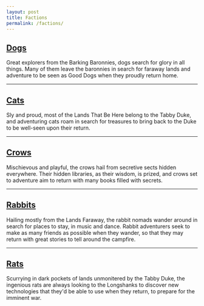 ```yaml
---
layout: post
title: Factions
permalink: /factions/
---
```


## <a href="{{ site.baseurl }}/factions/dogs">Dogs</a>

Great explorers from the Barking Baronnies, dogs search for glory in all things. Many of them leave the baronnies in search for faraway lands and adventure to be seen as Good Dogs when they proudly return home.

***

## <a href="{{ site.baseurl }}/factions/cats">Cats</a>

Sly and proud, most of the Lands That Be Here belong to the Tabby Duke, and adventuring cats roam in search for treasures to bring back to the Duke to be well-seen upon their return.

***

## <a href="{{ site.baseurl }}/factions/crows">Crows</a>

Mischievous and playful, the crows hail from secretive sects hidden everywhere. Their hidden libraries, as their wisdom, is prized, and crows set to adventure aim to return with many books filled with secrets.

***

## <a href="{{ site.baseurl }}/factions/rabbits">Rabbits</a>

Hailing mostly from the Lands Faraway, the rabbit nomads wander around in search for places to stay, in music and dance. Rabbit adventurers seek to make as many friends as possible when they wander, so that they may return with great stories to tell around the campfire.

***

## <a href="{{ site.baseurl }}/factions/rats">Rats</a>

Scurrying in dark pockets of lands unmonitered by the Tabby Duke, the ingenious rats are always looking to the Longshanks to discover new technologies that they'd be able to use when they return, to prepare for the imminent war.
